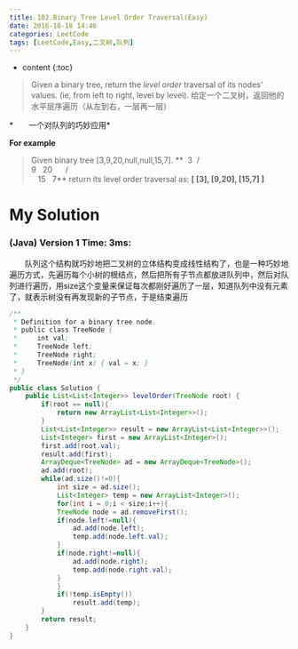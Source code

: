 ```yaml
---
title: 102.Binary Tree Level Order Traversal(Easy)
date: 2016-10-18 14:46
categories: LeetCode
tags: [LeetCode,Easy,二叉树,队列]
---
```


* content
{:toc}


>Given a binary tree, return the *level order* traversal of its nodes' values. (ie, from left to right, level by level).
给定一个二叉树，返回他的水平层序遍历（从左到右，一层再一层）

*　　一个对队列的巧妙应用*

**For example**
>Given binary tree [3,9,20,null,null,15,7].
**  3
 /   \
9   20
     /   \
   15   7**
return its level order traversal as:
**[ [3], [9,20], [15,7] ]**

# My Solution
### (Java) Version 1  Time: 3ms:
　　队列这个结构就巧妙地把二叉树的立体结构变成线性结构了，也是一种巧妙地遍历方式，先遍历每个小树的根结点，然后把所有子节点都放进队列中，然后对队列进行遍历，用size这个变量来保证每次都刚好遍历了一层，知道队列中没有元素了，就表示树没有再发现新的子节点，于是结束遍历
```java
/**
 * Definition for a binary tree node.
 * public class TreeNode {
 *     int val;
 *     TreeNode left;
 *     TreeNode right;
 *     TreeNode(int x) { val = x; }
 * }
 */
public class Solution {
    public List<List<Integer>> levelOrder(TreeNode root) {
        if(root == null){
            return new ArrayList<List<Integer>>();
        }
        List<List<Integer>> result = new ArrayList<List<Integer>>();
        List<Integer> first = new ArrayList<Integer>();
        first.add(root.val);
        result.add(first);
        ArrayDeque<TreeNode> ad = new ArrayDeque<TreeNode>();
        ad.add(root);
        while(ad.size()!=0){
            int size = ad.size();
            List<Integer> temp = new ArrayList<Integer>();
            for(int i = 0;i < size;i++){
            TreeNode node = ad.removeFirst();
            if(node.left!=null){
                ad.add(node.left);
                temp.add(node.left.val);
            }
            if(node.right!=null){
                ad.add(node.right);
                temp.add(node.right.val);
            }
            }
            if(!temp.isEmpty())
                result.add(temp);
        }
        return result;
    }
}
```